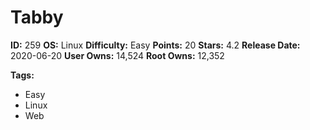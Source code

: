 # Tabby

**ID:** 259
**OS:** Linux
**Difficulty:** Easy
**Points:** 20
**Stars:** 4.2
**Release Date:** 2020-06-20
**User Owns:** 14,524
**Root Owns:** 12,352

**Tags:**
- Easy
- Linux
- Web

